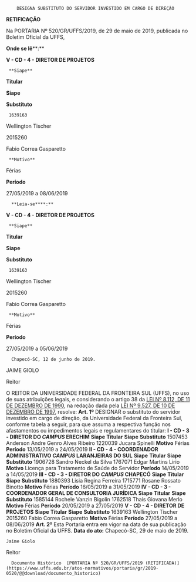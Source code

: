         DESIGNA SUBSTITUTO DO SERVIDOR INVESTIDO EM CARGO DE DIREÇÃO  

  **RETIFICAÇÃO**

 Na PORTARIA Nº 520/GR/UFFS/2019, de 29 de maio de 2019, publicada no Boletim Oficial da UFFS,

 **Onde se lê****:**

 **V - CD - 4 - DIRETOR DE PROJETOS**

     **Siape**

   **Titular**

   **Siape**

   **Substituto**

     1639163

   Wellington Tischer

   2015260

   Fabio Correa Gasparetto

     **Motivo**

   Férias

   **Período**

   27/05/2019 a 08/06/2019

      **Leia-se****:**

 **V - CD - 4 - DIRETOR DE PROJETOS**

     **Siape**

   **Titular**

   **Siape**

   **Substituto**

     1639163

   Wellington Tischer

   2015260

   Fabio Correa Gasparetto

     **Motivo**

   Férias

   **Período**

   27/05/2019 a 05/06/2019

      Chapecó-SC, 12 de junho de 2019.

  

  

 JAIME GIOLO

 Reitor

 O REITOR DA UNIVERSIDADE FEDERAL DA FRONTEIRA SUL (UFFS), no uso de suas atribuições legais, e considerando o artigo 38 da [LEI Nº 8.112, DE 11 DE DEZEMBRO DE 1990](http://www.planalto.gov.br/ccivil_03/LEIS/L8112cons.htm), na redação dada pela [LEI Nº 9.527, DE 10 DE DEZEMBRO DE 1997](http://www.planalto.gov.br/ccivil_03/LEIS/L9527.htm), resolve:   **Art. 1º**  DESIGNAR o substituto do servidor investido em cargo de direção, da Universidade Federal da Fronteira Sul, conforme tabela a seguir, para que assuma a respectiva função nos afastamentos ou impedimentos legais e regulamentares do titular: **I - CD - 3 - DIRETOR DO *CAMPUS*  ERECHIM**     **Siape**   **Titular**   **Siape**   **Substituto**     1507453   Anderson Andre Genro Alves Ribeiro   1220039   Jucara Spinelli     **Motivo**   Férias   **Período**   13/05/2019 a 24/05/2019     **II - CD - 4 - COORDENADOR ADMINISTRATIVO *CAMPUS*  LARANJEIRAS DO SUL**     **Siape**   **Titular**   **Siape**   **Substituto**     1906728   Sandro Neckel da Silva   1767071   Edgar Martins Lirio     **Motivo**   Licença para Tratamento de Saúde do Servidor   **Período**   14/05/2019 a 14/05/2019     **III - CD - 3 - DIRETOR DO *CAMPUS*  CHAPECÓ**     **Siape**   **Titular**   **Siape**   **Substituto**     1880393   Lisia Regina Ferreira   1715771   Rosane Rossato Binotto     **Motivo**   Férias   **Período**   16/05/2019 a 31/05/2019     **IV - CD - 3 - COORDENADOR GERAL DE CONSULTORIA JURÍDICA**     **Siape**   **Titular**   **Siape**   **Substituto**     1585144   Rochele Vanzin Bigolin   1762518   Thais Giovana Merlo     **Motivo**   Férias   **Período**   20/05/2019 a 27/05/2019     **V - CD - 4 - DIRETOR DE PROJETOS**     **Siape**   **Titular**   **Siape**   **Substituto**     1639163   Wellington Tischer   2015260   Fabio Correa Gasparetto     **Motivo**   Férias   **Período**   27/05/2019 a 08/06/2019       **Art. 2º**  Esta Portaria entra em vigor na data de sua publicação no Boletim Oficial da UFFS.        **Data do ato:** Chapecó-SC, 29 de maio de 2019.   
 

    Jaime Giolo   
 Reitor 

      Documento Histórico  [PORTARIA Nº 520/GR/UFFS/2019 (RETIFICADA)](https://www.uffs.edu.br/atos-normativos/portaria/gr/2019-0520/@@download/documento_historico)     
      